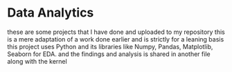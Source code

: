 # Data Analytics
 these are some projects that I have done and uploaded to my repository
 this is a mere adaptation of a work done earlier and is strictly for a leaning basis
 this project uses Python and its libraries like Numpy, Pandas, Matplotlib, Seaborn for EDA. and the findings and analysis is shared in another file along with the kernel
